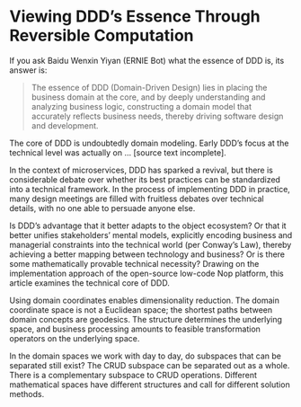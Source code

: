 
# Viewing DDD’s Essence Through Reversible Computation

If you ask Baidu Wenxin Yiyan (ERNIE Bot) what the essence of DDD is, its answer is:
> The essence of DDD (Domain-Driven Design) lies in placing the business domain at the core, and by deeply understanding and analyzing business logic, constructing a domain model that accurately reflects business needs, thereby driving software design and development.

The core of DDD is undoubtedly domain modeling. Early DDD’s focus at the technical level was actually on … [source text incomplete].

In the context of microservices, DDD has sparked a revival, but there is considerable debate over whether its best practices can be standardized into a technical framework. In the process of implementing DDD in practice, many design meetings are filled with fruitless debates over technical details, with no one able to persuade anyone else.

Is DDD’s advantage that it better adapts to the object ecosystem? Or that it better unifies stakeholders’ mental models, explicitly encoding business and managerial constraints into the technical world (per Conway’s Law), thereby achieving a better mapping between technology and business? Or is there some mathematically provable technical necessity? Drawing on the implementation approach of the open-source low-code Nop platform, this article examines the technical core of DDD.

Using domain coordinates enables dimensionality reduction. The domain coordinate space is not a Euclidean space; the shortest paths between domain concepts are geodesics. The structure determines the underlying space, and business processing amounts to feasible transformation operators on the underlying space.

In the domain spaces we work with day to day, do subspaces that can be separated still exist? The CRUD subspace can be separated out as a whole. There is a complementary subspace to CRUD operations. Different mathematical spaces have different structures and call for different solution methods.

<!-- SOURCE_MD5:bd6a6ec156eba6af1189eecab87492a3-->
